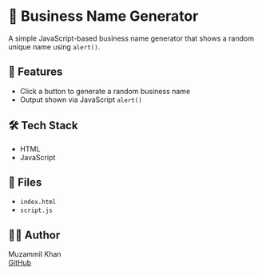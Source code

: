 # 💼 Business Name Generator

A simple JavaScript-based business name generator that shows a random unique name using `alert()`.


## 🚀 Features

- Click a button to generate a random business name
- Output shown via JavaScript `alert()`

## 🛠 Tech Stack

- HTML
- JavaScript

## 📁 Files

- `index.html`
- `script.js`

## 👨‍💻 Author

Muzammil Khan  
[GitHub](https://github.com/muzammil-55)